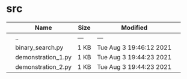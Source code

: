 # src

<table><thead><tr class="header"><th></th><th>Name</th><th>Size</th><th>Modified</th><th></th></tr></thead><tbody><tr class="odd"><td></td><td><span class="goup">..</span></td><td>—</td><td>—</td><td></td></tr><tr class="even"><td></td><td><span class="name">binary_search.py</span></td><td>1 KB</td><td>Tue Aug 3 19:46:12 2021</td><td></td></tr><tr class="odd"><td></td><td><span class="name">demonstration_1.py</span></td><td>1 KB</td><td>Tue Aug 3 19:44:23 2021</td><td></td></tr><tr class="even"><td></td><td><span class="name">demonstration_2.py</span></td><td>1 KB</td><td>Tue Aug 3 19:44:23 2021</td><td></td></tr></tbody></table>
